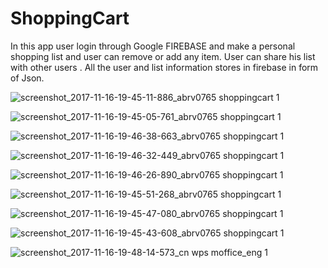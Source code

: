# ShoppingCart

In this app user login through Google FIREBASE and make a personal shopping list and user can remove or
add any item. User can share his list with other users . All the user and list information stores in firebase in
form of Json.


![screenshot_2017-11-16-19-45-11-886_abrv0765 shoppingcart 1](https://user-images.githubusercontent.com/22625247/32897846-a4dca900-cb0c-11e7-8e11-62336b67a5f1.png)

![screenshot_2017-11-16-19-45-05-761_abrv0765 shoppingcart 1](https://user-images.githubusercontent.com/22625247/32897839-a029ceba-cb0c-11e7-88d4-488436e5bbdb.png)


![screenshot_2017-11-16-19-46-38-663_abrv0765 shoppingcart 1](https://user-images.githubusercontent.com/22625247/32897875-b47a6758-cb0c-11e7-8cd4-362e877943e0.png)

![screenshot_2017-11-16-19-46-32-449_abrv0765 shoppingcart 1](https://user-images.githubusercontent.com/22625247/32897872-b239caba-cb0c-11e7-92fc-e00ebb49ec2a.png)

![screenshot_2017-11-16-19-46-26-890_abrv0765 shoppingcart 1](https://user-images.githubusercontent.com/22625247/32897863-b007da7a-cb0c-11e7-9716-8319b105f082.png)

![screenshot_2017-11-16-19-45-51-268_abrv0765 shoppingcart 1](https://user-images.githubusercontent.com/22625247/32897858-ad8d1684-cb0c-11e7-8c74-bc5dddce0c38.png)

![screenshot_2017-11-16-19-45-47-080_abrv0765 shoppingcart 1](https://user-images.githubusercontent.com/22625247/32897853-aa5a644e-cb0c-11e7-83db-fcf6b9793c27.png)

![screenshot_2017-11-16-19-45-43-608_abrv0765 shoppingcart 1](https://user-images.githubusercontent.com/22625247/32897850-a77eae60-cb0c-11e7-8529-4900f8b931cc.png)

![screenshot_2017-11-16-19-48-14-573_cn wps moffice_eng 1](https://user-images.githubusercontent.com/22625247/32897906-c520e4ba-cb0c-11e7-9483-ff7eeda5fd83.png)


